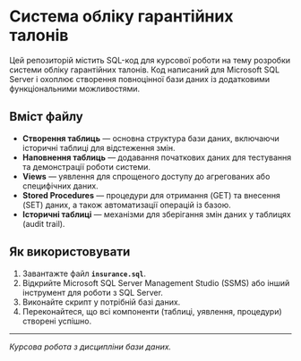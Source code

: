 # Система обліку гарантійних талонів

Цей репозиторій містить SQL-код для курсової роботи на тему розробки системи обліку гарантійних талонів. Код написаний для Microsoft SQL Server і охоплює створення повноцінної бази даних із додатковими функціональними можливостями.

## Вміст файлу

- **Створення таблиць** — основна структура бази даних, включаючи історичні таблиці для відстеження змін.
- **Наповнення таблиць** — додавання початкових даних для тестування та демонстрації роботи системи.
- **Views** — уявлення для спрощеного доступу до агрегованих або специфічних даних.
- **Stored Procedures** — процедури для отримання (GET) та внесення (SET) даних, а також автоматизації операцій із базою.
- **Історичні таблиці** — механізми для зберігання змін даних у таблицях (audit trail).

## Як використовувати

1. Завантажте файл **`insurance.sql`**.
2. Відкрийте Microsoft SQL Server Management Studio (SSMS) або інший інструмент для роботи з SQL Server.
3. Виконайте скрипт у потрібній базі даних.
4. Переконайтеся, що всі компоненти (таблиці, уявлення, процедури) створені успішно.

---

*Курсова робота з дисципліни бази даних.*
